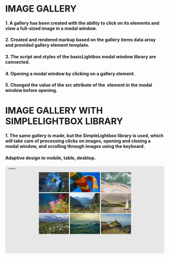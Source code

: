 # IMAGE GALLERY

#### 1. A gallery has been created with the ability to click on its elements and view a full-sized image in a modal window.

#### 2. Created and rendered markup based on the gallery items data array and provided gallery element template.

#### 3. The script and styles of the basicLightbox modal window library are connected.

#### 4. Opening a modal window by clicking on a gallery element.

#### 5. Changed the value of the src attribute of the <img> element in the modal window before opening.

# IMAGE GALLERY WITH SIMPLELIGHTBOX LIBRARY

#### 1. The same gallery is made, but the SimpleLightbox library is used, which will take care of processing clicks on images, opening and closing a modal window, and scrolling through images using the keyboard.

#### Adaptive design to mobile, table, desktop.

![gallery](./images/gallery.jpg)
